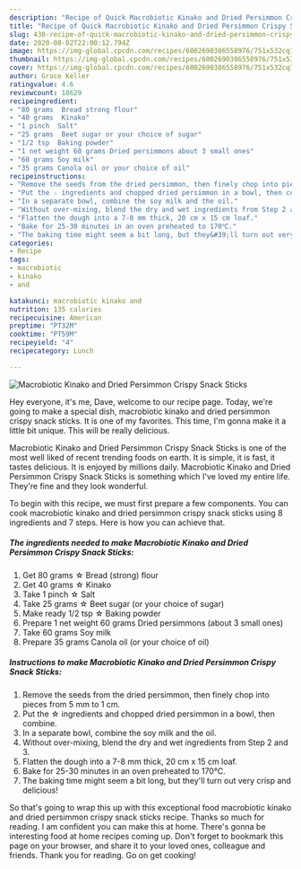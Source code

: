 ```yaml
---
description: "Recipe of Quick Macrobiotic Kinako and Dried Persimmon Crispy Snack Sticks"
title: "Recipe of Quick Macrobiotic Kinako and Dried Persimmon Crispy Snack Sticks"
slug: 430-recipe-of-quick-macrobiotic-kinako-and-dried-persimmon-crispy-snack-sticks
date: 2020-08-02T22:00:12.794Z
image: https://img-global.cpcdn.com/recipes/6002690386558976/751x532cq70/macrobiotic-kinako-and-dried-persimmon-crispy-snack-sticks-recipe-main-photo.jpg
thumbnail: https://img-global.cpcdn.com/recipes/6002690386558976/751x532cq70/macrobiotic-kinako-and-dried-persimmon-crispy-snack-sticks-recipe-main-photo.jpg
cover: https://img-global.cpcdn.com/recipes/6002690386558976/751x532cq70/macrobiotic-kinako-and-dried-persimmon-crispy-snack-sticks-recipe-main-photo.jpg
author: Grace Keller
ratingvalue: 4.6
reviewcount: 18629
recipeingredient:
- "80 grams  Bread strong flour"
- "40 grams  Kinako"
- "1 pinch  Salt"
- "25 grams  Beet sugar or your choice of sugar"
- "1/2 tsp  Baking powder"
- "1 net weight 60 grams Dried persimmons about 3 small ones"
- "60 grams Soy milk"
- "35 grams Canola oil or your choice of oil"
recipeinstructions:
- "Remove the seeds from the dried persimmon, then finely chop into pieces from 5 mm to 1 cm."
- "Put the ☆ ingredients and chopped dried persimmon in a bowl, then combine."
- "In a separate bowl, combine the soy milk and the oil."
- "Without over-mixing, blend the dry and wet ingredients from Step 2 and 3."
- "Flatten the dough into a 7-8 mm thick, 20 cm x 15 cm loaf."
- "Bake for 25-30 minutes in an oven preheated to 170℃."
- "The baking time might seem a bit long, but they&#39;ll turn out very crisp and delicious!"
categories:
- Recipe
tags:
- macrobiotic
- kinako
- and

katakunci: macrobiotic kinako and 
nutrition: 135 calories
recipecuisine: American
preptime: "PT32M"
cooktime: "PT59M"
recipeyield: "4"
recipecategory: Lunch

---
```



![Macrobiotic Kinako and Dried Persimmon Crispy Snack Sticks](https://img-global.cpcdn.com/recipes/6002690386558976/751x532cq70/macrobiotic-kinako-and-dried-persimmon-crispy-snack-sticks-recipe-main-photo.jpg)

Hey everyone, it's me, Dave, welcome to our recipe page. Today, we're going to make a special dish, macrobiotic kinako and dried persimmon crispy snack sticks. It is one of my favorites. This time, I'm gonna make it a little bit unique. This will be really delicious.



Macrobiotic Kinako and Dried Persimmon Crispy Snack Sticks is one of the most well liked of recent trending foods on earth. It is simple, it is fast, it tastes delicious. It is enjoyed by millions daily. Macrobiotic Kinako and Dried Persimmon Crispy Snack Sticks is something which I've loved my entire life. They're fine and they look wonderful.


To begin with this recipe, we must first prepare a few components. You can cook macrobiotic kinako and dried persimmon crispy snack sticks using 8 ingredients and 7 steps. Here is how you can achieve that.

<!--inarticleads1-->

##### The ingredients needed to make Macrobiotic Kinako and Dried Persimmon Crispy Snack Sticks:

1. Get 80 grams ☆ Bread (strong) flour
1. Get 40 grams ☆ Kinako
1. Take 1 pinch ☆ Salt
1. Take 25 grams ☆ Beet sugar (or your choice of sugar)
1. Make ready 1/2 tsp ☆ Baking powder
1. Prepare 1 net weight 60 grams Dried persimmons (about 3 small ones)
1. Take 60 grams Soy milk
1. Prepare 35 grams Canola oil (or your choice of oil)




<!--inarticleads2-->

##### Instructions to make Macrobiotic Kinako and Dried Persimmon Crispy Snack Sticks:

1. Remove the seeds from the dried persimmon, then finely chop into pieces from 5 mm to 1 cm.
1. Put the ☆ ingredients and chopped dried persimmon in a bowl, then combine.
1. In a separate bowl, combine the soy milk and the oil.
1. Without over-mixing, blend the dry and wet ingredients from Step 2 and 3.
1. Flatten the dough into a 7-8 mm thick, 20 cm x 15 cm loaf.
1. Bake for 25-30 minutes in an oven preheated to 170℃.
1. The baking time might seem a bit long, but they&#39;ll turn out very crisp and delicious!




So that's going to wrap this up with this exceptional food macrobiotic kinako and dried persimmon crispy snack sticks recipe. Thanks so much for reading. I am confident you can make this at home. There's gonna be interesting food at home recipes coming up. Don't forget to bookmark this page on your browser, and share it to your loved ones, colleague and friends. Thank you for reading. Go on get cooking!
